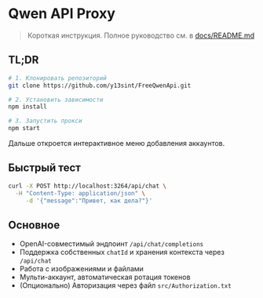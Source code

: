 # Qwen API Proxy 

> Короткая инструкция. Полное руководство см. в [docs/README.md](docs/README.md)

## TL;DR

```bash
# 1. Клонировать репозиторий
git clone https://github.com/y13sint/FreeQwenApi.git

# 2. Установить зависимости
npm install

# 3. Запустить прокси
npm start
```

Дальше откроется интерактивное меню добавления аккаунтов.

## Быстрый тест

```bash
curl -X POST http://localhost:3264/api/chat \
  -H "Content-Type: application/json" \
     -d '{"message":"Привет, как дела?"}'
```

## Основное

- OpenAI-совместимый эндпоинт `/api/chat/completions`
- Поддержка собственных `chatId` и хранения контекста через `/api/chat`
- Работа с изображениями и файлами
- Мульти-аккаунт, автоматическая ротация токенов
- (Опционально) Авторизация через файл `src/Authorization.txt`

